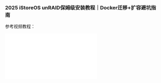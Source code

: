 ### 2025 iStoreOS unRAID保姆级安装教程｜Docker迁移+扩容避坑指南

参考视频教程：

<iframe src="//player.bilibili.com/player.html?bvid=BV1rNZ3YHEwW&page=1&autoplay=0" scrolling="no" border="0" frameborder="no" framespacing="0" allowfullscreen="true"> </iframe>
